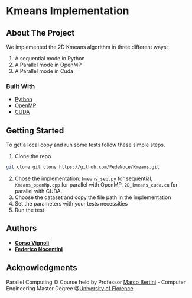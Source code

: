 # Kmeans Implementation

## About The Project
We implemented the 2D Kmeans algorithm in three different ways:
1) A sequential mode in Python
2) A Parallel mode in OpenMP
3) A Parallel mode in Cuda

### Built With

* [Python](https://www.python.org/)
* [OpenMP](https://www.openmp.org/)
* [CUDA](https://developer.nvidia.com/cuda-zone)

## Getting Started

To get a local copy and run some tests follow these simple steps.

1. Clone the repo
```sh
git clone git clone https://github.com/FedeNoce/Kmeans.git
```
2. Chose the implementation:  ```kmeans_seq.py``` for sequential, ```Kmeans_openMp.cpp``` for parallel with OpenMP, ```2D_kmeans_cuda.cu``` for parallel with CUDA.
3. Choose the dataset and copy the file path in the implementation
4. Set the parameters with your tests necessities
5. Run the test
## Authors

* [**Corso Vignoli**](https://github.com/CVignoli)
* [**Federico Nocentini**](https://github.com/FedeNoce)


## Acknowledgments
Parallel Computing © Course held by Professor [Marco Bertini](https://www.unifi.it/p-doc2-2020-0-A-2b333d2d3529-1.html) - Computer Engineering Master Degree @[University of Florence](https://www.unifi.it/changelang-eng.html)
